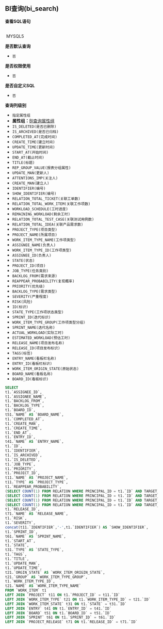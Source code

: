 ## BI查询(bi_search) <!-- {docsify-ignore-all} -->



<p class="panel-title"><b>查看SQL语句</b></p>
<br>

<el-row>
&nbsp;<el-tag @click="MYSQL5 = true">MYSQL5</el-tag>
</el-row>

<br>
<p class="panel-title"><b>是否默认查询</b></p>

* `否`

<p class="panel-title"><b>是否权限使用</b></p>

* `否`

<p class="panel-title"><b>是否自定义SQL</b></p>

* `否`

<p class="panel-title"><b>查询列级别</b></p>

* `指定属性组`
*  **属性组：**[BI查询属性组](#)
  * `IS_DELETED(是否已删除)`
  * `IS_ARCHIVED(是否已归档)`
  * `COMPLETED_AT(完成时间)`
  * `CREATE_TIME(建立时间)`
  * `UPDATE_TIME(更新时间)`
  * `START_AT(开始时间)`
  * `END_AT(截止时间)`
  * `TITLE(标题)`
  * `REP_GROUP_VALUE(报表分组属性)`
  * `UPDATE_MAN(更新人)`
  * `ATTENTIONS_IMP(关注人)`
  * `CREATE_MAN(建立人)`
  * `IDENTIFIER(编号)`
  * `SHOW_IDENTIFIER(编号)`
  * `RELATION_TOTAL_TICKET(关联工单数)`
  * `RELATION_TOTAL_WORK_ITEM(关联工作项数)`
  * `WORKLOAD_SCHEDULE(工时进度)`
  * `REMAINING_WORKLOAD(剩余工时)`
  * `RELATION_TOTAL_TEST_CASE(关联测试用例数)`
  * `RELATION_TOTAL_IDEA(关联产品需求数)`
  * `PROJECT_TYPE(项目类型)`
  * `PROJECT_NAME(所属项目)`
  * `WORK_ITEM_TYPE_NAME(工作项类型)`
  * `ASSIGNEE_NAME(负责人)`
  * `WORK_ITEM_TYPE_ID(工作项类型)`
  * `ASSIGNEE_ID(负责人)`
  * `STATE(状态)`
  * `PROJECT_ID(项目)`
  * `JOB_TYPE(任务类别)`
  * `BACKLOG_FROM(需求来源)`
  * `REAPPEAR_PROBABILITY(复现概率)`
  * `PRIORITY(优先级)`
  * `BACKLOG_TYPE(需求类型)`
  * `SEVERITY(严重程度)`
  * `RISK(风险)`
  * `ID(标识)`
  * `STATE_TYPE(工作项状态类型)`
  * `SPRINT_ID(迭代标识)`
  * `WORK_ITEM_TYPE_GROUP(工作项类型分组)`
  * `SPRINT_NAME(迭代名称)`
  * `ACTUAL_WORKLOAD(实际工时)`
  * `ESTIMATED_WORKLOAD(预估工时)`
  * `RELEASE_NAME(项目发布名称)`
  * `RELEASE_ID(项目发布标识)`
  * `TAGS(标签)`
  * `ENTRY_NAME(看板栏名称)`
  * `ENTRY_ID(看板栏标识)`
  * `WORK_ITEM_ORIGIN_STATE(原始状态)`
  * `BOARD_NAME(看板名称)`
  * `BOARD_ID(看板标识)`






<el-dialog v-model="MYSQL5" title="MYSQL5">

```sql
SELECT
t1.`ASSIGNEE_ID`,
t1.`ASSIGNEE_NAME`,
t1.`BACKLOG_FROM`,
t1.`BACKLOG_TYPE`,
t1.`BOARD_ID`,
t51.`NAME` AS `BOARD_NAME`,
t1.`COMPLETED_AT`,
t1.`CREATE_MAN`,
t1.`CREATE_TIME`,
t1.`END_AT`,
t1.`ENTRY_ID`,
t41.`NAME` AS `ENTRY_NAME`,
t1.`ID`,
t1.`IDENTIFIER`,
t1.`IS_ARCHIVED`,
t1.`IS_DELETED`,
t1.`JOB_TYPE`,
t1.`PRIORITY`,
t1.`PROJECT_ID`,
t11.`NAME` AS `PROJECT_NAME`,
t11.`TYPE` AS `PROJECT_TYPE`,
t1.`REAPPEAR_PROBABILITY`,
(SELECT COUNT(1) FROM RELATION WHERE PRINCIPAL_ID = t1.`ID` AND TARGET_TYPE ='IDEA') AS `RELATION_TOTAL_IDEA`,
(SELECT COUNT(1) FROM RELATION WHERE PRINCIPAL_ID = t1.`ID` AND TARGET_TYPE ='TEST_CASE') AS `RELATION_TOTAL_TEST_CASE`,
(SELECT COUNT(1) FROM RELATION WHERE PRINCIPAL_ID = t1.`ID` AND TARGET_TYPE ='TICKET') AS `RELATION_TOTAL_TICKET`,
(SELECT COUNT(1) FROM RELATION WHERE PRINCIPAL_ID = t1.`ID` AND TARGET_TYPE ='WORK_ITEM') AS `RELATION_TOTAL_WORK_ITEM`,
t1.`RELEASE_ID`,
t71.`NAME` AS `RELEASE_NAME`,
t1.`RISK`,
t1.`SEVERITY`,
concat(t11.`IDENTIFIER`,'-',t1.`IDENTIFIER`) AS `SHOW_IDENTIFIER`,
t1.`SPRINT_ID`,
t61.`NAME` AS `SPRINT_NAME`,
t1.`START_AT`,
t1.`STATE`,
t31.`TYPE` AS `STATE_TYPE`,
t1.`TAGS`,
t1.`TITLE`,
t1.`UPDATE_MAN`,
t1.`UPDATE_TIME`,
t21.`ORGIN_STATE` AS `WORK_ITEM_ORIGIN_STATE`,
t21.`GROUP` AS `WORK_ITEM_TYPE_GROUP`,
t1.`WORK_ITEM_TYPE_ID`,
t21.`NAME` AS `WORK_ITEM_TYPE_NAME`
FROM `WORK_ITEM` t1 
LEFT JOIN `PROJECT` t11 ON t1.`PROJECT_ID` = t11.`ID` 
LEFT JOIN `WORK_ITEM_TYPE` t21 ON t1.`WORK_ITEM_TYPE_ID` = t21.`ID` 
LEFT JOIN `WORK_ITEM_STATE` t31 ON t1.`STATE` = t31.`ID` 
LEFT JOIN `ENTRY` t41 ON t1.`ENTRY_ID` = t41.`ID` 
LEFT JOIN `BOARD` t51 ON t1.`BOARD_ID` = t51.`ID` 
LEFT JOIN `SPRINT` t61 ON t1.`SPRINT_ID` = t61.`ID` 
LEFT JOIN `PROJECT_RELEASE` t71 ON t1.`RELEASE_ID` = t71.`ID` 


```

</el-dialog>

<script>
 const { createApp } = Vue
  createApp({
    data() {
      return {
                MYSQL5 : false
        
      }
    },
    methods: {
    }
  }).use(ElementPlus).mount('#app')
</script>